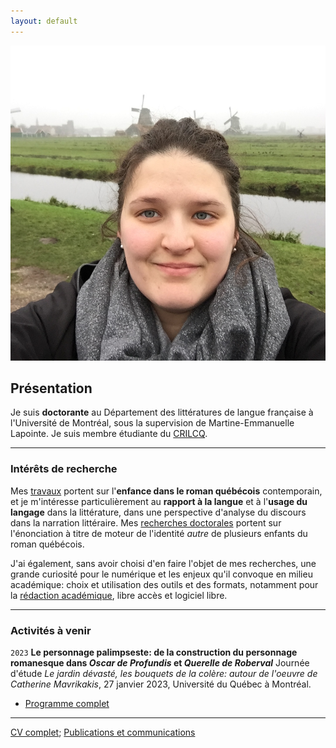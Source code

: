 ```yaml
---
layout: default
---
```


<img class="profile-picture" src="emilie.jpg" alt="Emilie Drouin">

## Présentation
Je suis **doctorante** au Département des littératures de langue française à l'Université de Montréal, sous la supervision de Martine-Emmanuelle Lapointe. Je suis membre étudiante du [CRILCQ](http://www.crilcq.org/accueil/).

---

### Intérêts de recherche
Mes [travaux](publi-comm.md) portent sur l'**enfance dans le roman québécois** contemporain, et je m'intéresse particulièrement au **rapport à la langue** et à l'**usage du langage** dans la littérature, dans une perspective d'analyse du discours dans la narration littéraire. Mes [recherches doctorales](these.md) portent sur l'énonciation à titre de moteur de l'identité *autre* de plusieurs enfants du roman québécois.


J'ai également, sans avoir choisi d'en faire l'objet de mes recherches, une grande curiosité pour le numérique et les enjeux qu'il convoque en milieu académique: choix et utilisation des outils et des formats, notamment pour la [rédaction académique](https://github.com/emidrouin/memoire), libre accès et logiciel libre.

---

### Activités à venir

`2023`
**Le personnage palimpseste: de la construction du personnage romanesque dans *Oscar de Profundis* et *Querelle de Roberval***
Journée d'étude *Le jardin dévasté, les bouquets de la colère: autour de l'oeuvre de Catherine Mavrikakis*, 27 janvier 2023, Université du Québec à Montréal.
- [Programme complet](https://crilcq.org/activites/3846/)

---

[CV complet](cv.md); [Publications et communications](publi-comm.md)

